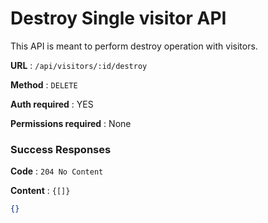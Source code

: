 # Destroy Single visitor API

This API is meant to perform destroy operation with visitors.

**URL** : `/api/visitors/:id/destroy`

**Method** : `DELETE`

**Auth required** : YES

**Permissions required** : None

### Success Responses

**Code** : `204 No Content`

**Content** : `{[]}`

```json
{}
```



